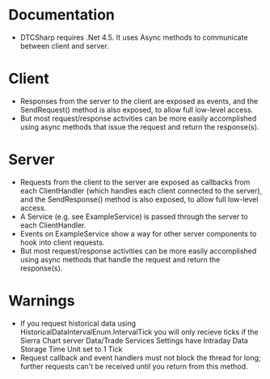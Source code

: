 Documentation
=============

-   DTCSharp requires .Net 4.5. It uses Async methods to communicate between client and server.

Client
=============
-   Responses from the server to the client are exposed as events, and the SendRequest() method is also exposed, to allow full low-level access.
-   But most request/response activities can be more easily accomplished using async methods that issue the request and return the response(s).

Server
=============
-   Requests from the client to the server are exposed as callbacks from each ClientHandler (which handles each client connected to the server), and the SendResponse() method is also exposed, to allow full low-level access.
-   A Service (e.g. see ExampleService) is passed through the server to each ClientHandler.
-   Events on ExampleService show a way for other server components to hook into client requests.
-   But most request/response activities can be more easily accomplished using async methods that handle the request and return the response(s).

Warnings
=============
-   If you request historical data using HistoricalDataIntervalEnum.IntervalTick you will only recieve ticks if the Sierra Chart server Data/Trade Services Settings
        have Intraday Data Storage Time Unit set to 1 Tick
- 	Request callback and event handlers must not block the thread for long; further requests can't be received until you return from this method.

